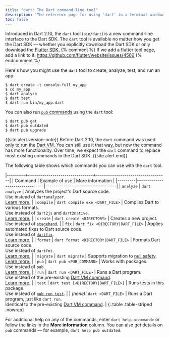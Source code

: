 ```yaml
---
title: "dart: The Dart command-line tool"
description: "The reference page for using 'dart' in a terminal window."
toc: false
---
```


Introduced in Dart 2.10, the `dart` tool (`bin/dart`)
is a new command-line interface to the Dart SDK.
The `dart` tool is available no matter how you get the Dart SDK —
whether you explicitly download the Dart SDK or only download
the [Flutter SDK.]({{site.flutter}})
{% comment %}
  If we add a flutter tool page, add a link to it.
  https://github.com/flutter/website/issues/4560
{% endcomment %}

Here's how you might use the `dart` tool
to create, analyze, test, and run an app:

```terminal
$ dart create -t console-full my_app
$ cd my_app
$ dart analyze
$ dart test
$ dart run bin/my_app.dart
```

You can also run [`pub` commands][pub] using the `dart` tool:

```terminal
$ dart pub get
$ dart pub outdated
$ dart pub upgrade
```

{{site.alert.version-note}}
  Before Dart 2.10, the `dart` command was used only to run the
  [Dart VM][dart-vm].
  You can still use it that way, but
  now the command has more functionality.
  Over time, we expect the `dart` command to replace
  most existing commands in the Dart SDK.
{{site.alert.end}}

The following table shows which commands you can use with the `dart` tool.

|---------+--------------------------------+-----------------------------------|
| Command | Example of use                 | More information                  |
|---------|--------------------------------|-----------------------------------|
| `analyze` | `dart analyze`     | Analyzes the project's Dart source code.<br>Use instead of `dartanalyzer`.<br>[Learn more.][analyze] |
| `compile` | `dart compile exe <DART_FILE>` | Compiles Dart to various formats.<br>Use instead of `dart2js` and `dart2native`.<br>[Learn more.][compile] | 
| `create`  | `dart create <DIRECTORY>`      | Creates a new project.<br>Use instead of [`stagehand`.][] | 
| `fix`     | `dart fix <DIRECTORY|DART_FILE>` | Applies automated fixes to Dart source code.<br>Use instead of [`dartfix`][].<br>[Learn more.][fix] | 
| `format`  | `dart format <DIRECTORY|DART_FILE>` | Formats Dart source code.<br>Use instead of `dartfmt`.<br>[Learn more.][format] |
| `migrate` | `dart migrate`                 | Supports migration to [null safety][].<br>[Learn more.][migrate] |
| `pub`     | `dart pub <PUB_COMMAND>`       | Works with packages.<br>Use instead of `pub`.<br>[Learn more.][pub] | 
| `run`     | `dart run <DART_FILE>`         | Runs a Dart program. <br>Use instead of the pre-existing [Dart VM command][dart-vm].<br>[Learn more.][run] | 
| `test`    | `dart test [<DIRECTORY|DART_FILE>]` | Runs tests in this package.<br>Use instead of [`pub run test`][pub]. |
| _(none)_| `dart <DART_FILE>`             | Runs a Dart program, just like `dart run`. <br>Identical to the pre-existing [Dart VM command][dart-vm]. |
{:.table .table-striped .nowrap}

[analyze]: /tools/dart-analyze
[compile]: /tools/dart-compile
[fix]: /tools/dart-fix
[format]: /tools/dart-format
[pub]: /tools/pub/cmd
[run]: /tools/dart-run
[migrate]: /null-safety/migration-guide#migration-tool

For additional help on any of the commands, enter `dart help <command>`
or follow the links in the **More information** column.
You can also get details on `pub` commands — for example,
`dart help pub outdated`.

[`dartaotruntime`]: /tools/dartaotruntime
[`dartdoc`]: https://github.com/dart-lang/dartdoc#dartdoc
[`dartfix`]: {{site.pub-pkg}}/dartfix
[dart-vm]: /tools/dart-vm
[null safety]: /null-safety
[`stagehand`.]: {{site.pub-pkg}}/stagehand
